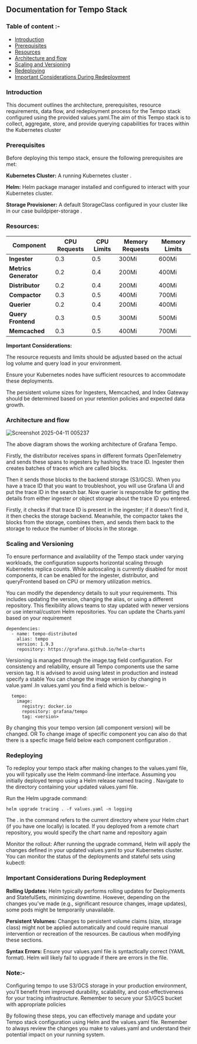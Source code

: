 ## Documentation for Tempo Stack

### Table of content :-
* [Introduction](#Introduction)
* [ Prerequisites](#Prerequisites)
* [Resources](#Resources)
* [Architecture and flow](#architecture-and-flow)
* [Scaling and Versioning](#scaling-and-versioning)
* [Redeploying ](#Redeploying )
* [Important Considerations During Redeployment](#important-considerations-during-redeployment)

### Introduction
This document outlines the architecture, prerequisites, resource requirements, data flow, and redeployment process for the Tempo stack configured using the provided values.yaml.The aim of this  Tempo stack is to collect, aggregate, store, and provide querying capabilities for traces within the Kubernetes cluster

###  Prerequisites
Before deploying this tempo stack, ensure the following prerequisites are met:

**Kubernetes Cluster:**  A running Kubernetes cluster .

**Helm:** Helm package manager installed and configured to interact with your Kubernetes cluster.

**Storage Provisioner:**  A default StorageClass configured in your cluster like in our case  buildpiper-storage .

### Resources:

| **Component**        | **CPU Requests** | **CPU Limits** | **Memory Requests** | **Memory Limits** |
|----------------------|------------------|----------------|----------------------|-------------------|
| **Ingester**         | 0.3              | 0.5            | 300Mi                | 600Mi             |
| **Metrics Generator**| 0.2              | 0.4            | 200Mi                | 400Mi             |
| **Distributor**      | 0.2              | 0.4            | 200Mi                | 400Mi             |
| **Compactor**        | 0.3              | 0.5            | 400Mi                | 700Mi             |
| **Querier**          | 0.2              | 0.4            | 200Mi                | 400Mi             |
| **Query Frontend**   | 0.3              | 0.5            | 300Mi                | 500Mi             |
| **Memcached**        | 0.3              | 0.5            | 400Mi                | 700Mi             |

**Important Considerations:**

The resource requests and limits should be adjusted based on the actual log volume and query load in your environment.

Ensure your Kubernetes nodes have sufficient resources to accommodate these deployments.

The persistent volume sizes for Ingesters, Memcached, and Index Gateway should be determined based on your retention policies and expected data growth.

### Architecture and flow 

![Screenshot 2025-04-11 005237](https://github.com/user-attachments/assets/ea5d6b85-2794-49b8-8ef6-625b530f1bd6)

The above diagram shows the working architecture of Grafana Tempo.

Firstly, the distributor receives spans in different formats  OpenTelemetry and sends these spans to ingesters by hashing the trace ID. Ingester then creates batches of traces which are called blocks.

Then it sends those blocks to the backend storage (S3/GCS). When you have a trace ID that you want to troubleshoot, you will use Grafana UI and put the trace ID in the search bar. Now querier is responsible for getting the details from either ingester or object storage about the trace ID you entered.

Firstly, it checks if that trace ID is present in the ingester; if it doesn’t find it, it then checks the storage backend.  Meanwhile, the compactor takes the blocks from the storage, combines them, and sends them back to the storage to reduce the number of blocks in the storage.

### Scaling and Versioning 

To ensure performance and availability of the Tempo stack under varying workloads, the configuration supports horizontal scaling through Kubernetes replica counts. While autoscaling is currently disabled for most components, it can be enabled for the ingester, distributor, and queryFrontend based on CPU or memory utilization metrics.

You can modify the dependency details to suit your requirements. This includes updating the version, changing the alias, or using a different repository. This flexibility allows teams to stay updated with newer versions or use internal/custom Helm repositories. You can update the Charts.yaml based on your requirement 
```
dependencies:
  - name: tempo-distributed
    alias: tempo
    version: 1.9.3
    repository: https://grafana.github.io/helm-charts
```
Versioning is managed through the image.tag field configuration. For consistency and reliability, ensure all Tempo components use the same version tag. It is advised to avoid using latest in production and instead specify a stable 
You can change the image version by changing in value.yaml .In values.yaml you find a field which is below:-  
```
  tempo:
    image:
      registry: docker.io
      repository: grafana/tempo
      tag: <version>
```
By changing this your tempo version (all component version) will be changed.
                              OR 
To change image of specific component you can also do that there is a specfic image field below each component configuration  .   


### Redeploying 
To redeploy your tempo stack after making changes to the values.yaml file, you will typically use the Helm command-line interface. Assuming you initially deployed tempo using a Helm release named tracing .
Navigate to the directory containing your updated values.yaml file.

Run the Helm upgrade command:
```
helm upgrade tracing . -f values.yaml -n logging
```

The . in the command refers to the current directory where your Helm chart (if you have one locally) is located. If you deployed from a remote chart repository, you would specify the chart name and repository again 

Monitor the rollout: After running the upgrade command, Helm will apply the changes defined in your updated values.yaml to your Kubernetes cluster. You can monitor the status of the deployments and stateful sets using kubectl:

### Important Considerations During Redeployment

**Rolling Updates:** Helm typically performs rolling updates for Deployments and StatefulSets, minimizing downtime. However, depending on the changes you've made (e.g., significant resource changes, image updates), some pods might be temporarily unavailable.

**Persistent Volumes:** Changes to persistent volume claims (size, storage class) might not be applied automatically and could require manual intervention or recreation of the resources. Be cautious when modifying these sections.

**Syntax Errors:** Ensure your values.yaml file is syntactically correct (YAML format). Helm will likely fail to upgrade if there are errors in the file.

### Note:- 
 Configuring tempo to use S3/GCS storage in your production environment, you'll benefit from improved durability, scalability, and cost-effectiveness for your tracing infrastructure. Remember to secure your S3/GCS bucket with appropriate  policies

By following these steps, you can effectively manage and update your Tempo stack configuration using Helm and the values.yaml file. Remember to always review the changes you make to values.yaml and understand their potential impact on your running system.








